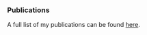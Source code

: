 ### Publications

A full list of my publications can be found [here](https://ui.adsabs.harvard.edu/search/filter_author_facet_hier_fq_author=NOT&filter_author_facet_hier_fq_author=*%3A*&filter_author_facet_hier_fq_author=author_facet_hier%3A%221%2FScaife%2C%20A%2FScaife%2C%20A%20%20A%22&fq=%7B!type%3Daqp%20v%3D%24fq_author%7D&fq_author=(*%3A*%20NOT%20author_facet_hier%3A%221%2FScaife%2C%20A%2FScaife%2C%20A%20%20A%22)&q=%20author%3A%22Scaife%2C%20anna%22&sort=date%20desc%2C%20bibcode%20desc&p_=0).
